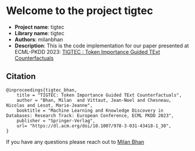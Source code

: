 # Welcome to the project tigtec

- **Project name**: tigtec
- **Library name**: tigtec
- **Authors**: milanbhan
- **Description**: This is the code implementation for our paper presented at ECML-PKDD 2023:
  [TIGTEC : Token Importance Guided TExt Counterfactuals](https://dl.acm.org/doi/10.1007/978-3-031-43418-1_30)

## Citation
```
@inproceedings{tigtec_bhan,
    title = "TIGTEC: Token Importance Guided TExt Counterfactuals",
    author = "Bhan, Milan  and Vittaut, Jean-Noel and Chesneau, Nicolas and Lesot, Marie-Jeanne",
    booktitle = "Machine Learning and Knowledge Discovery in Databases: Research Track: European Conference, ECML PKDD 2023",
    publisher = "Springer-Verlag",
    url= "https://dl.acm.org/doi/10.1007/978-3-031-43418-1_30",
}
```

If you have any questions please reach out to  [Milan Bhan](mailto:milan.bhan@ekimetrics.com)





